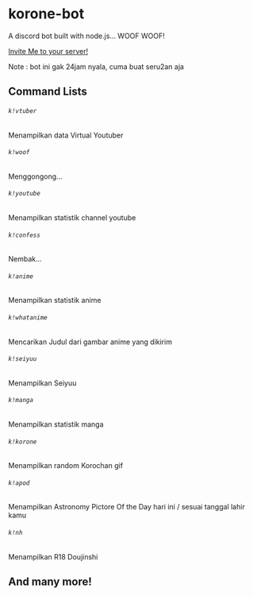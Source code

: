 # korone-bot
A discord bot built with node.js... WOOF WOOF!

[Invite Me to your server!](https://github.com/joemccann/dillinger/blob/master/KUBERNETES.md)

Note : bot ini gak 24jam nyala, cuma buat seru2an aja

## Command Lists

###### `k!vtuber`
Menampilkan data Virtual Youtuber
###### `k!woof`
Menggongong...
###### `k!youtube`
Menampilkan statistik channel youtube
###### `k!confess`
Nembak...
###### `k!anime`
Menampilkan statistik anime
###### `k!whatanime`
Mencarikan Judul dari gambar anime yang dikirim
###### `k!seiyuu`
Menampilkan Seiyuu
###### `k!manga`
Menampilkan statistik manga
###### `k!korone`
Menampilkan random Korochan gif
###### `k!apod`
Menampilkan Astronomy Pictore Of the Day hari ini / sesuai tanggal lahir kamu
###### `k!nh`
Menampilkan R18 Doujinshi

## And many more!